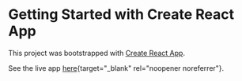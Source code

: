 # Getting Started with Create React App

This project was bootstrapped with [Create React App](https://github.com/facebook/create-react-app).

See the live app [here](https://chaserobertson.github.io/tic-tac-toe/){target="_blank" rel="noopener noreferrer"}.
